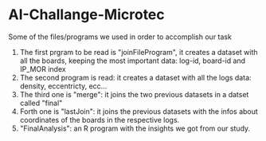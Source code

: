 # AI-Challange-Microtec
Some of the files/programs we used in order to accomplish our task

1) The first prgram to be read is "joinFileProgram", it creates a dataset with all the boards, keeping the most important data: log-id, board-id and IP_MOR index
2) The second program is read: it creates a dataset with all the logs data: density, eccentricty, ecc...
3) The third one is "merge": it joins the two previous datasets in a datset called "final"
4) Forth one is "lastJoin": it joins the previous datasets with the infos about coordinates of the boards in the respective logs.
5) "FinalAnalysis": an R program with the insights we got from our study.
